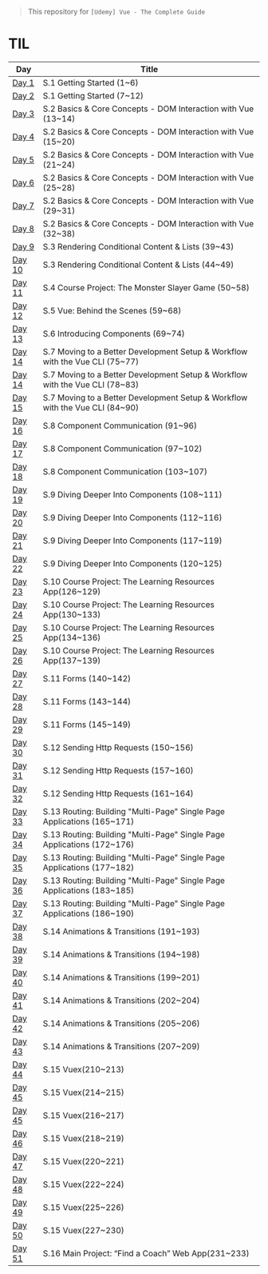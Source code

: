 > This repository for `[Udemy] Vue - The Complete Guide`

# TIL

| Day                            | Title                                                                        |
| ------------------------------ | ---------------------------------------------------------------------------- |
| [Day 1](./markdown/230512.md)  | S.1 Getting Started (1~6)                                                    |
| [Day 2](./markdown/230513.md)  | S.1 Getting Started (7~12)                                                   |
| [Day 3](./markdown/230514.md)  | S.2 Basics & Core Concepts - DOM Interaction with Vue (13~14)                |
| [Day 4](./markdown/230515.md)  | S.2 Basics & Core Concepts - DOM Interaction with Vue (15~20)                |
| [Day 5](./markdown/230516.md)  | S.2 Basics & Core Concepts - DOM Interaction with Vue (21~24)                |
| [Day 6](./markdown/230517.md)  | S.2 Basics & Core Concepts - DOM Interaction with Vue (25~28)                |
| [Day 7](./markdown/230518.md)  | S.2 Basics & Core Concepts - DOM Interaction with Vue (29~31)                |
| [Day 8](./markdown/230519.md)  | S.2 Basics & Core Concepts - DOM Interaction with Vue (32~38)                |
| [Day 9](./markdown/230520.md)  | S.3 Rendering Conditional Content & Lists (39~43)                            |
| [Day 10](./markdown/230521.md) | S.3 Rendering Conditional Content & Lists (44~49)                            |
| [Day 11](./markdown/230522.md) | S.4 Course Project: The Monster Slayer Game (50~58)                          |
| [Day 12](./markdown/230523.md) | S.5 Vue: Behind the Scenes (59~68)                                           |
| [Day 13](./markdown/230524.md) | S.6 Introducing Components (69~74)                                           |
| [Day 14](./markdown/230525.md) | S.7 Moving to a Better Development Setup & Workflow with the Vue CLI (75~77) |
| [Day 14](./markdown/230526.md) | S.7 Moving to a Better Development Setup & Workflow with the Vue CLI (78~83) |
| [Day 15]()                     | S.7 Moving to a Better Development Setup & Workflow with the Vue CLI (84~90) |
| [Day 16](./markdown/230528.md) | S.8 Component Communication (91~96)                                          |
| [Day 17](./markdown/230529.md) | S.8 Component Communication (97~102)                                         |
| [Day 18](./markdown/230530.md) | S.8 Component Communication (103~107)                                        |
| [Day 19](./markdown/230531.md) | S.9 Diving Deeper Into Components (108~111)                                  |
| [Day 20](./markdown/230601.md) | S.9 Diving Deeper Into Components (112~116)                                  |
| [Day 21](./markdown/230602.md) | S.9 Diving Deeper Into Components (117~119)                                  |
| [Day 22](./markdown/230603.md) | S.9 Diving Deeper Into Components (120~125)                                  |
| [Day 23]()                     | S.10 Course Project: The Learning Resources App(126~129)                     |
| [Day 24]()                     | S.10 Course Project: The Learning Resources App(130~133)                     |
| [Day 25]()                     | S.10 Course Project: The Learning Resources App(134~136)                     |
| [Day 26]()                     | S.10 Course Project: The Learning Resources App(137~139)                     |
| [Day 27]()                     | S.11 Forms (140~142)                                                         |
| [Day 28]()                     | S.11 Forms (143~144)                                                         |
| [Day 29]()                     | S.11 Forms (145~149)                                                         |
| [Day 30]()                     | S.12 Sending Http Requests (150~156)                                         |
| [Day 31]()                     | S.12 Sending Http Requests (157~160)                                         |
| [Day 32]()                     | S.12 Sending Http Requests (161~164)                                         |
| [Day 33]()                     | S.13 Routing: Building "Multi-Page" Single Page Applications (165~171)       |
| [Day 34]()                     | S.13 Routing: Building "Multi-Page" Single Page Applications (172~176)       |
| [Day 35]()                     | S.13 Routing: Building "Multi-Page" Single Page Applications (177~182)       |
| [Day 36]()                     | S.13 Routing: Building "Multi-Page" Single Page Applications (183~185)       |
| [Day 37]()                     | S.13 Routing: Building "Multi-Page" Single Page Applications (186~190)       |
| [Day 38]()                     | S.14 Animations & Transitions (191~193)                                      |
| [Day 39]()                     | S.14 Animations & Transitions (194~198)                                      |
| [Day 40]()                     | S.14 Animations & Transitions (199~201)                                      |
| [Day 41]()                     | S.14 Animations & Transitions (202~204)                                      |
| [Day 42]()                     | S.14 Animations & Transitions (205~206)                                      |
| [Day 43]()                     | S.14 Animations & Transitions (207~209)                                      |
| [Day 44](./markdown/230626.md) | S.15 Vuex(210~213)                                                           |
| [Day 45]()                     | S.15 Vuex(214~215)                                                           |
| [Day 45]()                     | S.15 Vuex(216~217)                                                           |
| [Day 46]()                     | S.15 Vuex(218~219)                                                           |
| [Day 47]()                     | S.15 Vuex(220~221)                                                           |
| [Day 48]()                     | S.15 Vuex(222~224)                                                           |
| [Day 49]()                     | S.15 Vuex(225~226)                                                           |
| [Day 50]()                     | S.15 Vuex(227~230)                                                           |
| [Day 51]()                     | S.16 Main Project: “Find a Coach” Web App(231~233)                           |
